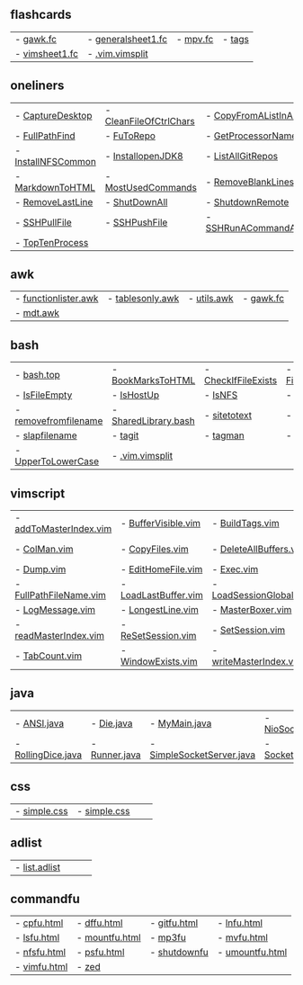 

## flashcards

|                                |                                |                                |                                |
| :---------------------------- | :---------------------------- | :---------------------------- | :---------------------------- |
| - [gawk.fc](https://raw.githubusercontent.com/archernar/scripts/main/flashcards/gawk.fc) | - [generalsheet1.fc](https://raw.githubusercontent.com/archernar/scripts/main/flashcards/generalsheet1.fc) | - [mpv.fc](https://raw.githubusercontent.com/archernar/scripts/main/flashcards/mpv.fc) | - [tags](https://raw.githubusercontent.com/archernar/scripts/main/flashcards/tags) | 
| - [vimsheet1.fc](https://raw.githubusercontent.com/archernar/scripts/main/flashcards/vimsheet1.fc) | - [.vim.vimsplit](https://raw.githubusercontent.com/archernar/scripts/main/flashcards/.vim.vimsplit) | 


## oneliners

|                                |                                |                                |                                |
| :---------------------------- | :---------------------------- | :---------------------------- | :---------------------------- |
| - [CaptureDesktop](https://raw.githubusercontent.com/archernar/scripts/main/oneliners/CaptureDesktop) | - [CleanFileOfCtrlChars](https://raw.githubusercontent.com/archernar/scripts/main/oneliners/CleanFileOfCtrlChars) | - [CopyFromAListInAFile](https://raw.githubusercontent.com/archernar/scripts/main/oneliners/CopyFromAListInAFile) | - [FigletClock](https://raw.githubusercontent.com/archernar/scripts/main/oneliners/FigletClock) | 
| - [FullPathFind](https://raw.githubusercontent.com/archernar/scripts/main/oneliners/FullPathFind) | - [FuToRepo](https://raw.githubusercontent.com/archernar/scripts/main/oneliners/FuToRepo) | - [GetProcessorName](https://raw.githubusercontent.com/archernar/scripts/main/oneliners/GetProcessorName) | - [GetWheather](https://raw.githubusercontent.com/archernar/scripts/main/oneliners/GetWheather) | 
| - [InstallNFSCommon](https://raw.githubusercontent.com/archernar/scripts/main/oneliners/InstallNFSCommon) | - [InstallopenJDK8](https://raw.githubusercontent.com/archernar/scripts/main/oneliners/InstallopenJDK8) | - [ListAllGitRepos](https://raw.githubusercontent.com/archernar/scripts/main/oneliners/ListAllGitRepos) | - [ListFilesModInPeriod](https://raw.githubusercontent.com/archernar/scripts/main/oneliners/ListFilesModInPeriod) | 
| - [MarkdownToHTML](https://raw.githubusercontent.com/archernar/scripts/main/oneliners/MarkdownToHTML) | - [MostUsedCommands](https://raw.githubusercontent.com/archernar/scripts/main/oneliners/MostUsedCommands) | - [RemoveBlankLines](https://raw.githubusercontent.com/archernar/scripts/main/oneliners/RemoveBlankLines) | - [RemoveFirstLine](https://raw.githubusercontent.com/archernar/scripts/main/oneliners/RemoveFirstLine) | 
| - [RemoveLastLine](https://raw.githubusercontent.com/archernar/scripts/main/oneliners/RemoveLastLine) | - [ShutDownAll](https://raw.githubusercontent.com/archernar/scripts/main/oneliners/ShutDownAll) | - [ShutdownRemote](https://raw.githubusercontent.com/archernar/scripts/main/oneliners/ShutdownRemote) | - [SSHGenerateKey](https://raw.githubusercontent.com/archernar/scripts/main/oneliners/SSHGenerateKey) | 
| - [SSHPullFile](https://raw.githubusercontent.com/archernar/scripts/main/oneliners/SSHPullFile) | - [SSHPushFile](https://raw.githubusercontent.com/archernar/scripts/main/oneliners/SSHPushFile) | - [SSHRunACommandAndExit](https://raw.githubusercontent.com/archernar/scripts/main/oneliners/SSHRunACommandAndExit) | - [startvimnoargs](https://raw.githubusercontent.com/archernar/scripts/main/oneliners/startvimnoargs) | 
| - [TopTenProcess](https://raw.githubusercontent.com/archernar/scripts/main/oneliners/TopTenProcess) | 


## awk

|                                |                                |                                |                                |
| :---------------------------- | :---------------------------- | :---------------------------- | :---------------------------- |
| - [functionlister.awk](https://raw.githubusercontent.com/archernar/scripts/main/awk/functionlister.awk) | - [tablesonly.awk](https://raw.githubusercontent.com/archernar/scripts/main/awk/tablesonly.awk) | - [utils.awk](https://raw.githubusercontent.com/archernar/scripts/main/awk/utils.awk) | - [gawk.fc](https://raw.githubusercontent.com/archernar/scripts/main/flashcards/gawk.fc) | 
| - [mdt.awk](https://raw.githubusercontent.com/archernar/scripts/main/mdt.awk) | 


## bash

|                                |                                |                                |                                |
| :---------------------------- | :---------------------------- | :---------------------------- | :---------------------------- |
| - [bash.top](https://raw.githubusercontent.com/archernar/scripts/main/bash/bash.top) | - [BookMarksToHTML](https://raw.githubusercontent.com/archernar/scripts/main/bash/BookMarksToHTML) | - [CheckIfFileExists](https://raw.githubusercontent.com/archernar/scripts/main/bash/CheckIfFileExists) | - [FileExistsNotEmpty](https://raw.githubusercontent.com/archernar/scripts/main/bash/FileExistsNotEmpty) | 
| - [IsFileEmpty](https://raw.githubusercontent.com/archernar/scripts/main/bash/IsFileEmpty) | - [IsHostUp](https://raw.githubusercontent.com/archernar/scripts/main/bash/IsHostUp) | - [IsNFS](https://raw.githubusercontent.com/archernar/scripts/main/bash/IsNFS) | - [my](https://raw.githubusercontent.com/archernar/scripts/main/bash/my) | 
| - [removefromfilename](https://raw.githubusercontent.com/archernar/scripts/main/bash/removefromfilename) | - [SharedLibrary.bash](https://raw.githubusercontent.com/archernar/scripts/main/bash/SharedLibrary.bash) | - [sitetotext](https://raw.githubusercontent.com/archernar/scripts/main/bash/sitetotext) | - [sitetotextraw](https://raw.githubusercontent.com/archernar/scripts/main/bash/sitetotextraw) | 
| - [slapfilename](https://raw.githubusercontent.com/archernar/scripts/main/bash/slapfilename) | - [tagit](https://raw.githubusercontent.com/archernar/scripts/main/bash/tagit) | - [tagman](https://raw.githubusercontent.com/archernar/scripts/main/bash/tagman) | - [tags](https://raw.githubusercontent.com/archernar/scripts/main/bash/tags) | 
| - [UpperToLowerCase](https://raw.githubusercontent.com/archernar/scripts/main/bash/UpperToLowerCase) | - [.vim.vimsplit](https://raw.githubusercontent.com/archernar/scripts/main/bash/.vim.vimsplit) | 


## vimscript

|                                |                                |                                |                                |
| :---------------------------- | :---------------------------- | :---------------------------- | :---------------------------- |
| - [addToMasterIndex.vim](https://raw.githubusercontent.com/archernar/scripts/main/vimscript/addToMasterIndex.vim) | - [BufferVisible.vim](https://raw.githubusercontent.com/archernar/scripts/main/vimscript/BufferVisible.vim) | - [BuildTags.vim](https://raw.githubusercontent.com/archernar/scripts/main/vimscript/BuildTags.vim) | - [CaptureSession.vim](https://raw.githubusercontent.com/archernar/scripts/main/vimscript/CaptureSession.vim) | 
| - [ColMan.vim](https://raw.githubusercontent.com/archernar/scripts/main/vimscript/ColMan.vim) | - [CopyFiles.vim](https://raw.githubusercontent.com/archernar/scripts/main/vimscript/CopyFiles.vim) | - [DeleteAllBuffers.vim](https://raw.githubusercontent.com/archernar/scripts/main/vimscript/DeleteAllBuffers.vim) | - [DeleteNoNameBuffer.vim](https://raw.githubusercontent.com/archernar/scripts/main/vimscript/DeleteNoNameBuffer.vim) | 
| - [Dump.vim](https://raw.githubusercontent.com/archernar/scripts/main/vimscript/Dump.vim) | - [EditHomeFile.vim](https://raw.githubusercontent.com/archernar/scripts/main/vimscript/EditHomeFile.vim) | - [Exec.vim](https://raw.githubusercontent.com/archernar/scripts/main/vimscript/Exec.vim) | - [FileInSession.vim](https://raw.githubusercontent.com/archernar/scripts/main/vimscript/FileInSession.vim) | 
| - [FullPathFileName.vim](https://raw.githubusercontent.com/archernar/scripts/main/vimscript/FullPathFileName.vim) | - [LoadLastBuffer.vim](https://raw.githubusercontent.com/archernar/scripts/main/vimscript/LoadLastBuffer.vim) | - [LoadSessionGlobal.vim](https://raw.githubusercontent.com/archernar/scripts/main/vimscript/LoadSessionGlobal.vim) | - [LoadSession.vim](https://raw.githubusercontent.com/archernar/scripts/main/vimscript/LoadSession.vim) | 
| - [LogMessage.vim](https://raw.githubusercontent.com/archernar/scripts/main/vimscript/LogMessage.vim) | - [LongestLine.vim](https://raw.githubusercontent.com/archernar/scripts/main/vimscript/LongestLine.vim) | - [MasterBoxer.vim](https://raw.githubusercontent.com/archernar/scripts/main/vimscript/MasterBoxer.vim) | - [MasterPadder.vim](https://raw.githubusercontent.com/archernar/scripts/main/vimscript/MasterPadder.vim) | 
| - [readMasterIndex.vim](https://raw.githubusercontent.com/archernar/scripts/main/vimscript/readMasterIndex.vim) | - [ReSetSession.vim](https://raw.githubusercontent.com/archernar/scripts/main/vimscript/ReSetSession.vim) | - [SetSession.vim](https://raw.githubusercontent.com/archernar/scripts/main/vimscript/SetSession.vim) | - [ShowSession.vim](https://raw.githubusercontent.com/archernar/scripts/main/vimscript/ShowSession.vim) | 
| - [TabCount.vim](https://raw.githubusercontent.com/archernar/scripts/main/vimscript/TabCount.vim) | - [WindowExists.vim](https://raw.githubusercontent.com/archernar/scripts/main/vimscript/WindowExists.vim) | - [writeMasterIndex.vim](https://raw.githubusercontent.com/archernar/scripts/main/vimscript/writeMasterIndex.vim) | 


## java

|                                |                                |                                |                                |
| :---------------------------- | :---------------------------- | :---------------------------- | :---------------------------- |
| - [ANSI.java](https://raw.githubusercontent.com/archernar/scripts/main/java/ANSI.java) | - [Die.java](https://raw.githubusercontent.com/archernar/scripts/main/java/Die.java) | - [MyMain.java](https://raw.githubusercontent.com/archernar/scripts/main/java/MyMain.java) | - [NioSocketServer.java](https://raw.githubusercontent.com/archernar/scripts/main/java/NioSocketServer.java) | 
| - [RollingDice.java](https://raw.githubusercontent.com/archernar/scripts/main/java/RollingDice.java) | - [Runner.java](https://raw.githubusercontent.com/archernar/scripts/main/java/Runner.java) | - [SimpleSocketServer.java](https://raw.githubusercontent.com/archernar/scripts/main/java/SimpleSocketServer.java) | - [SocketConnect.java](https://raw.githubusercontent.com/archernar/scripts/main/java/SocketConnect.java) | 



## css

|                                |                                |                                |                                |
| :---------------------------- | :---------------------------- | :---------------------------- | :---------------------------- |
| - [simple.css](https://raw.githubusercontent.com/archernar/scripts/main/css/simple.css) | - [simple.css](https://raw.githubusercontent.com/archernar/scripts/main/simple.css) | 


## adlist

|                                |                                |                                |                                |
| :---------------------------- | :---------------------------- | :---------------------------- | :---------------------------- |
| - [list.adlist](https://raw.githubusercontent.com/archernar/scripts/main/adlist/list.adlist) | 


## commandfu

|                                |                                |                                |                                |
| :---------------------------- | :---------------------------- | :---------------------------- | :---------------------------- |
| - [cpfu.html](https://raw.githubusercontent.com/archernar/scripts/main/commandfu/cpfu.html) | - [dffu.html](https://raw.githubusercontent.com/archernar/scripts/main/commandfu/dffu.html) | - [gitfu.html](https://raw.githubusercontent.com/archernar/scripts/main/commandfu/gitfu.html) | - [lnfu.html](https://raw.githubusercontent.com/archernar/scripts/main/commandfu/lnfu.html) | 
| - [lsfu.html](https://raw.githubusercontent.com/archernar/scripts/main/commandfu/lsfu.html) | - [mountfu.html](https://raw.githubusercontent.com/archernar/scripts/main/commandfu/mountfu.html) | - [mp3fu](https://raw.githubusercontent.com/archernar/scripts/main/commandfu/mp3fu) | - [mvfu.html](https://raw.githubusercontent.com/archernar/scripts/main/commandfu/mvfu.html) | 
| - [nfsfu.html](https://raw.githubusercontent.com/archernar/scripts/main/commandfu/nfsfu.html) | - [psfu.html](https://raw.githubusercontent.com/archernar/scripts/main/commandfu/psfu.html) | - [shutdownfu](https://raw.githubusercontent.com/archernar/scripts/main/commandfu/shutdownfu) | - [umountfu.html](https://raw.githubusercontent.com/archernar/scripts/main/commandfu/umountfu.html) | 
| - [vimfu.html](https://raw.githubusercontent.com/archernar/scripts/main/commandfu/vimfu.html) | - [zed](https://raw.githubusercontent.com/archernar/scripts/main/commandfu/zed) | 


